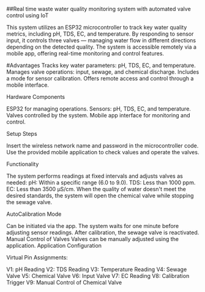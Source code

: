 ##Real time waste water quality monitoring system with automated valve control using IoT



This system utilizes an ESP32 microcontroller to track key water quality metrics, including pH, TDS, EC, and temperature. By responding to sensor input, it controls three valves — managing water flow in different directions depending on the detected quality. The system is accessible remotely via a mobile app, offering real-time monitoring and control features.

#Advantages
Tracks key water parameters: pH, TDS, EC, and temperature.
Manages valve operations: input, sewage, and chemical discharge.
Includes a mode for sensor calibration.
Offers remote access and control through a mobile interface.

Hardware Components


ESP32 for managing operations.
Sensors: pH, TDS, EC, and temperature.
Valves controlled by the system.
Mobile app interface for monitoring and control.

Setup Steps

Insert the wireless network name and password in the microcontroller code.
Use the provided mobile application to check values and operate the valves.

Functionality

The system performs readings at fixed intervals and adjusts valves as needed:
pH: Within a specific range (6.0 to 9.0).
TDS: Less than 1000 ppm.
EC: Less than 3500 µS/cm.
When the quality of water doesn't meet the desired standards, the system will open the chemical valve while stopping the sewage valve.

AutoCalibration Mode

Can be initiated via the app.
The system waits for one minute before adjusting sensor readings.
After calibration, the sewage valve is reactivated.
Manual Control of Valves
Valves can be manually adjusted using the application.
Application Configuration

Virtual Pin Assignments:

V1: pH Reading
V2: TDS Reading
V3: Temperature Reading
V4: Sewage Valve
V5: Chemical Valve
V6: Input Valve
V7: EC Reading
V8: Calibration Trigger
V9: Manual Control of Chemical Valve
